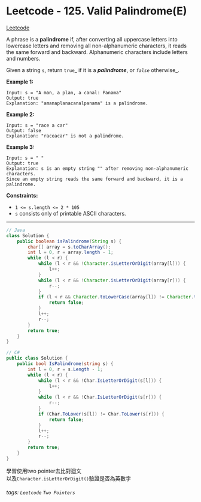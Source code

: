 # Leetcode - 125. Valid Palindrome(E)

[Leetcode](https://leetcode.com/problems/valid-palindrome/)

A phrase is a **palindrome** if, after converting all uppercase letters into lowercase letters and removing all non-alphanumeric characters, it reads the same forward and backward. Alphanumeric characters include letters and numbers.

Given a string `s`, return `true`_ if it is a _**_palindrome_**_, or _`false`_ otherwise_.

**Example 1:**
```
Input: s = "A man, a plan, a canal: Panama"  
Output: true  
Explanation: "amanaplanacanalpanama" is a palindrome.
```
**Example 2:**
```
Input: s = "race a car"  
Output: false  
Explanation: "raceacar" is not a palindrome.
```
**Example 3:**
```
Input: s = " "  
Output: true  
Explanation: s is an empty string "" after removing non-alphanumeric characters.  
Since an empty string reads the same forward and backward, it is a palindrome.
```
**Constraints:**

-   `1 <= s.length <= 2 * 105`
-   `s` consists only of printable ASCII characters.

---

```java
// Java  
class Solution {  
    public boolean isPalindrome(String s) {  
        char[] array = s.toCharArray();  
        int l = 0, r = array.length - 1;  
        while (l < r) {  
            while (l < r && !Character.isLetterOrDigit(array[l])) {  
                l++;  
            }  
            while (l < r && !Character.isLetterOrDigit(array[r])) {  
                r--;  
            }  
            if (l < r && Character.toLowerCase(array[l]) != Character.toLowerCase(array[r])) {  
                return false;  
            }  
            l++;  
            r--;  
        }  
        return true;  
    }  
}
```

```csharp
// C#  
public class Solution {  
    public bool IsPalindrome(string s) {  
        int l = 0, r = s.Length - 1;  
        while (l < r) {  
            while (l < r && !Char.IsLetterOrDigit(s[l])) {  
                l++;  
            }  
            while (l < r && !Char.IsLetterOrDigit(s[r])) {  
                r--;  
            }  
            if (Char.ToLower(s[l]) != Char.ToLower(s[r])) {  
                return false;  
            }  
            l++;  
            r--;  
        }  
        return true;  
    }  
}
```

學習使用two pointer去比對迴文  
以及`Character.isLetterOrDigit()`驗證是否為英數字



###### tags: `Leetcode` `Two Pointers`